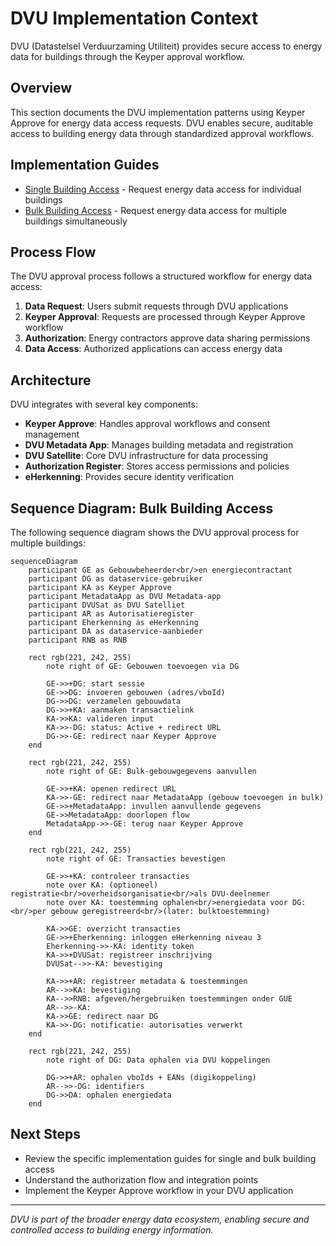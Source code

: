# DVU Implementation Context

DVU (Datastelsel Verduurzaming Utiliteit) provides secure access to energy data for buildings through the Keyper approval workflow.

## Overview

This section documents the DVU implementation patterns using Keyper Approve for energy data access requests. DVU enables secure, auditable access to building energy data through standardized approval workflows.

## Implementation Guides

- [Single Building Access](single-building.md) - Request energy data access for individual buildings
- [Bulk Building Access](bulk-buildings.md) - Request energy data access for multiple buildings simultaneously

## Process Flow

The DVU approval process follows a structured workflow for energy data access:

1. **Data Request**: Users submit requests through DVU applications
2. **Keyper Approval**: Requests are processed through Keyper Approve workflow  
3. **Authorization**: Energy contractors approve data sharing permissions
4. **Data Access**: Authorized applications can access energy data

## Architecture

DVU integrates with several key components:

- **Keyper Approve**: Handles approval workflows and consent management
- **DVU Metadata App**: Manages building metadata and registration
- **DVU Satellite**: Core DVU infrastructure for data processing
- **Authorization Register**: Stores access permissions and policies
- **eHerkenning**: Provides secure identity verification

## Sequence Diagram: Bulk Building Access

The following sequence diagram shows the DVU approval process for multiple buildings:

```mermaid
sequenceDiagram
    participant GE as Gebouwbeheerder<br/>en energiecontractant
    participant DG as dataservice-gebruiker
    participant KA as Keyper Approve
    participant MetadataApp as DVU Metadata-app
    participant DVUSat as DVU Satelliet
    participant AR as Autorisatieregister
    participant Eherkenning as eHerkenning
    participant DA as dataservice-aanbieder
    participant RNB as RNB

    rect rgb(221, 242, 255)
        note right of GE: Gebouwen toevoegen via DG
        
        GE->>+DG: start sessie
        GE->>DG: invoeren gebouwen (adres/vboId)
        DG->>DG: verzamelen gebouwdata
        DG->>+KA: aanmaken transactielink
        KA->>KA: valideren input
        KA->>-DG: status: Active + redirect URL
        DG->>-GE: redirect naar Keyper Approve
    end

    rect rgb(221, 242, 255)
        note right of GE: Bulk-gebouwgegevens aanvullen
        
        GE->>+KA: openen redirect URL
        KA->>-GE: redirect naar MetadataApp (gebouw toevoegen in bulk)
        GE->>+MetadataApp: invullen aanvullende gegevens
        GE->>MetadataApp: doorlopen flow
        MetadataApp->>-GE: terug naar Keyper Approve
    end

    rect rgb(221, 242, 255)
        note right of GE: Transacties bevestigen
        
        GE->>+KA: controleer transacties
        note over KA: (optioneel) registratie<br/>overheidsorganisatie<br/>als DVU-deelnemer
        note over KA: toestemming ophalen<br/>energiedata voor DG:<br/>per gebouw geregistreerd<br/>(later: bulktoestemming)
        
        KA->>GE: overzicht transacties
        GE->>+Eherkenning: inloggen eHerkenning niveau 3
        Eherkenning->>-KA: identity token
        KA->>+DVUSat: registreer inschrijving
        DVUSat-->>-KA: bevestiging
        
        KA->>+AR: registreer metadata & toestemmingen
        AR-->>KA: bevestiging
        KA-->>RNB: afgeven/hergebruiken toestemmingen onder GUE
        AR-->>-KA: 
        KA->>GE: redirect naar DG
        KA->>-DG: notificatie: autorisaties verwerkt
    end

    rect rgb(221, 242, 255)
        note right of DG: Data ophalen via DVU koppelingen
        
        DG->>+AR: ophalen vboIds + EANs (digikoppeling)
        AR-->>-DG: identifiers
        DG->>DA: ophalen energiedata
    end
```

## Next Steps

- Review the specific implementation guides for single and bulk building access
- Understand the authorization flow and integration points
- Implement the Keyper Approve workflow in your DVU application

---

*DVU is part of the broader energy data ecosystem, enabling secure and controlled access to building energy information.*
